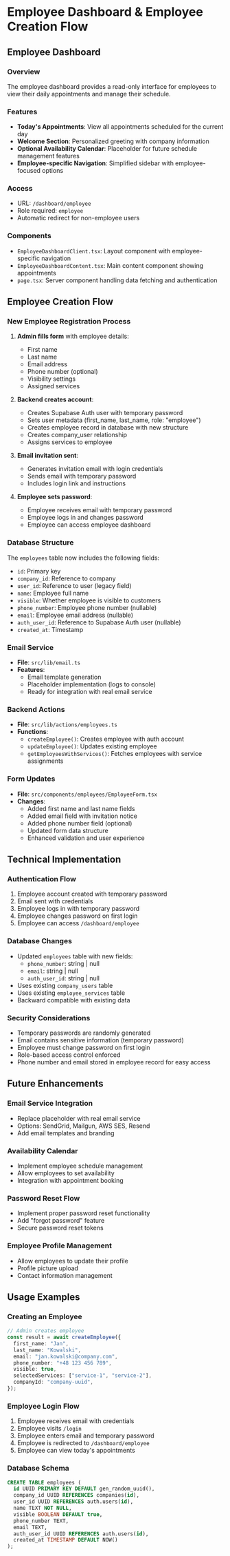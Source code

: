 # Employee Dashboard & Employee Creation Flow

## Employee Dashboard

### Overview

The employee dashboard provides a read-only interface for employees to view their daily appointments and manage their schedule.

### Features

- **Today's Appointments**: View all appointments scheduled for the current day
- **Welcome Section**: Personalized greeting with company information
- **Optional Availability Calendar**: Placeholder for future schedule management features
- **Employee-specific Navigation**: Simplified sidebar with employee-focused options

### Access

- URL: `/dashboard/employee`
- Role required: `employee`
- Automatic redirect for non-employee users

### Components

- `EmployeeDashboardClient.tsx`: Layout component with employee-specific navigation
- `EmployeeDashboardContent.tsx`: Main content component showing appointments
- `page.tsx`: Server component handling data fetching and authentication

## Employee Creation Flow

### New Employee Registration Process

1. **Admin fills form** with employee details:

   - First name
   - Last name
   - Email address
   - Phone number (optional)
   - Visibility settings
   - Assigned services

2. **Backend creates account**:

   - Creates Supabase Auth user with temporary password
   - Sets user metadata (first_name, last_name, role: "employee")
   - Creates employee record in database with new structure
   - Creates company_user relationship
   - Assigns services to employee

3. **Email invitation sent**:

   - Generates invitation email with login credentials
   - Sends email with temporary password
   - Includes login link and instructions

4. **Employee sets password**:
   - Employee receives email with temporary password
   - Employee logs in and changes password
   - Employee can access employee dashboard

### Database Structure

The `employees` table now includes the following fields:

- `id`: Primary key
- `company_id`: Reference to company
- `user_id`: Reference to user (legacy field)
- `name`: Employee full name
- `visible`: Whether employee is visible to customers
- `phone_number`: Employee phone number (nullable)
- `email`: Employee email address (nullable)
- `auth_user_id`: Reference to Supabase Auth user (nullable)
- `created_at`: Timestamp

### Email Service

- **File**: `src/lib/email.ts`
- **Features**:
  - Email template generation
  - Placeholder implementation (logs to console)
  - Ready for integration with real email service

### Backend Actions

- **File**: `src/lib/actions/employees.ts`
- **Functions**:
  - `createEmployee()`: Creates employee with auth account
  - `updateEmployee()`: Updates existing employee
  - `getEmployeesWithServices()`: Fetches employees with service assignments

### Form Updates

- **File**: `src/components/employees/EmployeeForm.tsx`
- **Changes**:
  - Added first name and last name fields
  - Added email field with invitation notice
  - Added phone number field (optional)
  - Updated form data structure
  - Enhanced validation and user experience

## Technical Implementation

### Authentication Flow

1. Employee account created with temporary password
2. Email sent with credentials
3. Employee logs in with temporary password
4. Employee changes password on first login
5. Employee can access `/dashboard/employee`

### Database Changes

- Updated `employees` table with new fields:
  - `phone_number`: string | null
  - `email`: string | null
  - `auth_user_id`: string | null
- Uses existing `company_users` table
- Uses existing `employee_services` table
- Backward compatible with existing data

### Security Considerations

- Temporary passwords are randomly generated
- Email contains sensitive information (temporary password)
- Employee must change password on first login
- Role-based access control enforced
- Phone number and email stored in employee record for easy access

## Future Enhancements

### Email Service Integration

- Replace placeholder with real email service
- Options: SendGrid, Mailgun, AWS SES, Resend
- Add email templates and branding

### Availability Calendar

- Implement employee schedule management
- Allow employees to set availability
- Integration with appointment booking

### Password Reset Flow

- Implement proper password reset functionality
- Add "forgot password" feature
- Secure password reset tokens

### Employee Profile Management

- Allow employees to update their profile
- Profile picture upload
- Contact information management

## Usage Examples

### Creating an Employee

```typescript
// Admin creates employee
const result = await createEmployee({
  first_name: "Jan",
  last_name: "Kowalski",
  email: "jan.kowalski@company.com",
  phone_number: "+48 123 456 789",
  visible: true,
  selectedServices: ["service-1", "service-2"],
  companyId: "company-uuid",
});
```

### Employee Login Flow

1. Employee receives email with credentials
2. Employee visits `/login`
3. Employee enters email and temporary password
4. Employee is redirected to `/dashboard/employee`
5. Employee can view today's appointments

### Database Schema

```sql
CREATE TABLE employees (
  id UUID PRIMARY KEY DEFAULT gen_random_uuid(),
  company_id UUID REFERENCES companies(id),
  user_id UUID REFERENCES auth.users(id),
  name TEXT NOT NULL,
  visible BOOLEAN DEFAULT true,
  phone_number TEXT,
  email TEXT,
  auth_user_id UUID REFERENCES auth.users(id),
  created_at TIMESTAMP DEFAULT NOW()
);
```
